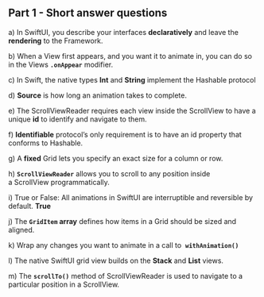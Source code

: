 ## Part 1 - Short answer questions

a) In SwiftUI, you describe your interfaces **declaratively** and leave the **rendering** to the Framework.

b) When a View first appears, and you want it to animate in, you can do so in the Views **`.onAppear`** modifier.

c) In Swift, the native types **Int** and **String** implement the Hashable protocol

d) **Source** is how long an animation takes to complete.

e) The ScrollViewReader requires each view inside the ScrollView to have a unique **id** to identify and navigate to them.

f) **Identifiable** protocol’s only requirement is to have an id property that conforms to Hashable.

g) A **fixed** Grid lets you specify an exact size for a column or row.

h) **`ScrollViewReader`** allows you to scroll to any position inside a ScrollView programmatically.

i) True or False: All animations in SwiftUI are interruptible and reversible by default. **True**

j) The **`GridItem` array** defines how items in a Grid should be sized and aligned.

k) Wrap any changes you want to animate in a call to  **`withAnimation()`**

l) The native SwiftUI grid view builds on the **Stack** and **List** views.

m) The **`scrollTo()`** method of ScrollViewReader is used to navigate to a particular position in a ScrollView.